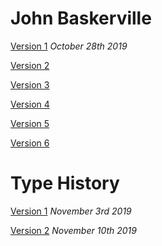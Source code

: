 # John Baskerville

[Version 1](https://holly-haughian1999.github.io/john_baskerville/baskerville.html)
*October 28th 2019*

[Version 2](https://holly-haughian1999.github.io/john_baskerville/baskerville2.html)

[Version 3](https://holly-haughian1999.github.io/john_baskerville/baskerville3.html)

[Version 4](https://holly-haughian1999.github.io/john_baskerville/baskerville4.html)

[Version 5](https://holly-haughian1999.github.io/john_baskerville/baskerville3.html)

[Version 6](https://holly-haughian1999.github.io/john_baskerville/baskerville3.html)

# Type History
[Version 1](https://holly-haughian1999.github.io/john_baskerville/HistoryofType.html)
*November 3rd 2019*

[Version 2](https://holly-haughian1999.github.io/john_baskerville/HistoryofType2.html)
*November 10th 2019*

